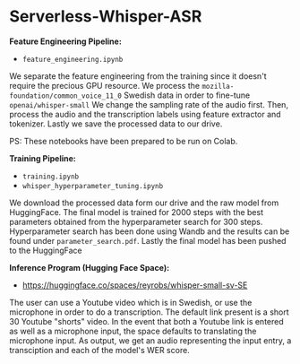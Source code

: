 # Serverless-Whisper-ASR

**Feature Engineering Pipeline:**
- ``feature_engineering.ipynb``

We separate the feature engineering from the training since it doesn't require the precious GPU resource.
We process the ``mozilla-foundation/common_voice_11_0`` Swedish data in order to fine-tune ``openai/whisper-small``
We change the sampling rate of the audio first. Then, process the audio and the transcription labels 
using feature extractor and tokenizer. Lastly we save the processed data to our drive.

PS: These notebooks have been prepared to be run on Colab.

**Training Pipeline:**
- ``training.ipynb``
- ``whisper_hyperparameter_tuning.ipynb``

We download the processed data form our drive and the raw model from HuggingFace.
The final model is trained for 2000 steps with the best parameters obtained from the hyperparameter search 
for 300 steps. Hyperparameter search has been done using Wandb and the results can be found under 
``parameter_search.pdf``. Lastly the final model has been pushed to the HuggingFace

**Inference Program (Hugging Face Space):**
- https://huggingface.co/spaces/reyrobs/whisper-small-sv-SE

The user can use a Youtube video which is in Swedish, or use the microphone in order to do a transcription. The default link present is a short 30 Youtube "shorts" video. In the event that both a Youtube link is entered as well as a microphone input, the space defaults to translating the microphone input. As output, we get an audio representing the input entry, a transciption and each of the model's WER score. 
